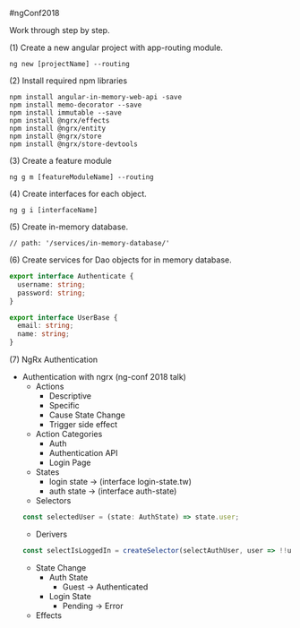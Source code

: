 #ngConf2018

Work through step by step.

(1) Create a new angular project with app-routing module.
```
ng new [projectName] --routing
```

(2) Install required npm libraries

```
npm install angular-in-memory-web-api -save
npm install memo-decorator --save
npm install immutable --save
npm install @ngrx/effects
npm install @ngrx/entity
npm install @ngrx/store
npm install @ngrx/store-devtools
```

(3) Create a feature module
```
ng g m [featureModuleName] --routing
```

(4) Create interfaces for each object.
```
ng g i [interfaceName]
```

(5) Create in-memory database. 
 ```
 // path: '/services/in-memory-database/'
 ```

(6) Create services for Dao objects for in memory database.
```TypeScript
export interface Authenticate {
  username: string;
  password: string;
}

export interface UserBase {
  email: string;
  name: string;
}
```

(7) NgRx Authentication
- Authentication with ngrx (ng-conf 2018 talk)
  - Actions
    - Descriptive
    - Specific
    - Cause State Change
    - Trigger side effect
  - Action Categories
    - Auth
    - Authentication API
    - Login Page
  - States
    - login state -> (interface login-state.tw)
    - auth state -> (interface auth-state)
  - Selectors
  ```JavaScript
  const selectedUser = (state: AuthState) => state.user;
  ```
  - Derivers
  ```JavaScript
  const selectIsLoggedIn = createSelector(selectAuthUser, user => !!user);
  ```
  - State Change
    - Auth State
      - Guest -> Authenticated
    - Login State
      - Pending -> Error
  - Effects

